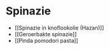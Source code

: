 # Spinazie
- [[Spinazie in knoflookolie (Hazan)]]
- [[Geroerbakte spinazie]]
- [[Pinda pomodori pasta]]